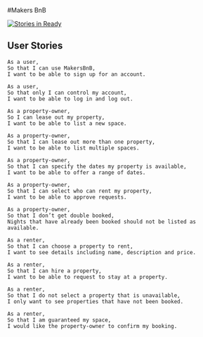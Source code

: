 #Makers BnB

[![Stories in Ready](https://badge.waffle.io/kwilson541/makersbnb.png?label=ready&title=Ready)](http://waffle.io/kwilson541/makersbnb)

User Stories
------------

```
As a user,
So that I can use MakersBnB,
I want to be able to sign up for an account.
```
```
As a user,
So that only I can control my account,
I want to be able to log in and log out.
```
```
As a property-owner,
So I can lease out my property,
I want to be able to list a new space.
```
```
As a property-owner,
So that I can lease out more than one property,
I want to be able to list multiple spaces.
```
```
As a property-owner,
So that I can specify the dates my property is available,
I want to be able to offer a range of dates.
```
```
As a property-owner,
So that I can select who can rent my property,
I want to be able to approve requests.
```
```
As a property-owner,
So that I don’t get double booked,
Nights that have already been booked should not be listed as available.
```
```
As a renter,
So that I can choose a property to rent,
I want to see details including name, description and price.
```
```
As a renter,
So that I can hire a property,
I want to be able to request to stay at a property.
```
```
As a renter,
So that I do not select a property that is unavailable,
I only want to see properties that have not been booked.
```
```
As a renter,
So that I am guaranteed my space,
I would like the property-owner to confirm my booking.
```
